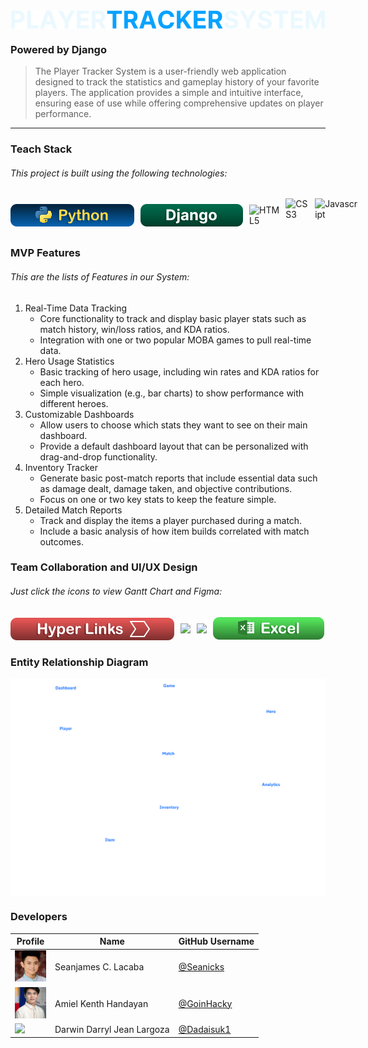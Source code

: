 <!-- ## Player Tracker System -->
<div style="display: flex; align-items: center; gap: 10px;">
  <img
    src="https://github.com/Dadaisuk1/Dadaisuk1/blob/main/PTSLogo.svg"
    alt="Player Tracker System Logo"
  />
</div>

### Powered by Django

>The Player Tracker System is a user-friendly web application designed to track the statistics and gameplay history of your favorite players. The application provides a simple and intuitive interface, ensuring ease of use while offering comprehensive updates on player performance.

---
### Teach Stack
<h6>
  This project is built using the following technologies:
</h6>

<div style="display: flex; align-items: center; gap: 10px;">
  <img
    src="https://github.com/Dadaisuk1/Dadaisuk1/blob/main/python.svg"
    alt="Python Icon"
    style="height: auto;y"
  />
  <img
    src="https://github.com/Dadaisuk1/Dadaisuk1/blob/main/django.svg"
    alt="Django Icon"
    style="height: auto;"
  />
  <img
    src="https://img.shields.io/badge/html5-%23E34F26.svg?style=plastic&logo=html5&logoColor=white"
    alt="HTML5"
  />
  <img style="margin-bottom: 20px;"
    src="https://img.shields.io/badge/css3-%231572B6.svg?style=plastic&logo=css3&logoColor=white"
    alt="CSS3"
  />
  <img style="margin-bottom: 20px;"
    src="https://img.shields.io/badge/javascript-%231572B6.svg?style=plastic&logo=javascript&logoColor=white"
    alt="Javascript"
  />
</div>

### MVP Features
<h6>
  This are the lists of Features in our System:
</h6>
<ol>
  <li style="font-style: bold;">
    Real-Time Data Tracking
    <ul>
      <li>Core functionality to track and display basic player stats such as match history, win/loss ratios, and KDA ratios.</li>
      <li>Integration with one or two popular MOBA games to pull real-time data.</li>
    </ul>
  </li>
  <li style="font-style: bold;">
    Hero Usage Statistics
    <ul>
      <li>Basic tracking of hero usage, including win rates and KDA ratios for each hero.</li>
      <li>Simple visualization (e.g., bar charts) to show performance with different heroes.</li>
    </ul>
  </li>
  <li style="font-style: bold;">
    Customizable Dashboards
    <ul>
      <li>Allow users to choose which stats they want to see on their main dashboard.</li>
      <li>Provide a default dashboard layout that can be personalized with drag-and-drop functionality.</li>
    </ul>
  </li>
  <li style="font-style: bold;">
    Inventory Tracker
    <ul>
      <li>Generate basic post-match reports that include essential data such as damage dealt, damage taken, and objective contributions.</li>
      <li>Focus on one or two key stats to keep the feature simple.</li>
    </ul>
  </li>
  <li style="font-style: bold;">
    Detailed Match Reports
    <ul>
      <li>Track and display the items a player purchased during a match.</li>
      <li>Include a basic analysis of how item builds correlated with match outcomes.</li>
    </ul>
  </li>
</ol>

### Team Collaboration and UI/UX Design
<h6>
  Just click the icons to view Gantt Chart and Figma:
</h6>
<div style="display: flex; align-items: center; gap: 10px; text-decoration: none;">
  <img
    src="https://github.com/Dadaisuk1/Dadaisuk1/blob/main/hp.svg"
  />
  <a href="https://github.com/Dadaisuk1/PlayersTrackerSystem">
    <img
      src="https://img.shields.io/badge/github-%23121011.svg?style=plastic&logo=github&logoColor=white"
    />
  </a>
  <a href="https://www.figma.com/design/WjXHMBKKt3egnEBv4CqToQ/Player-Tracker-Statistics?node-id=0-1&t=zUkPcDDQ5tRJ1p2G-1">
    <img
      src="https://img.shields.io/badge/figma-%23F24E1E.svg?style=plastic&logo=figma&logoColor=white"
    />
  </a>
  <a href="https://cebuinstituteoftechnology-my.sharepoint.com/:x:/g/personal/darwindarryljean_largoza_cit_edu/EZEP77oURa5GuYXVeLkK-VkBcnK7KrnRwn5fhMBA_GeUsg?e=2WDLcF">
    <img
      src="https://github.com/Dadaisuk1/Dadaisuk1/blob/main/Gahntt%20Chart.svg"
    />
  </a>
</div>

### Entity Relationship Diagram
<div style="display: flex; align-items: center; gap: 10px;">
  <img
    src="https://github.com/Dadaisuk1/Dadaisuk1/blob/main/PTSErd.svg"
    alt="ERD"
    style="height: auto;y"
  />
</div>

<div>
  <h3>Developers</h3>
</div>

| Profile | Name                    | GitHub Username            |
|---------|-------------------------|----------------------------|
| <img src="https://github.com/Dadaisuk1/Dadaisuk1/blob/main/Sean.jpg" width="50" disabled style="pointer-events: none;"> | Seanjames C. Lacaba       | [@Seanicks](https://github.com/Seanicks) |
| <img src="https://github.com/Dadaisuk1/Dadaisuk1/blob/main/Amiel.jpg" width="50" style="pointer-events: none;"> | Amiel Kenth Handayan     | [@GoinHacky](https://github.com/GoinHacky)                      |
| <img src="https://avatars.githubusercontent.com/u/112413548?v=4" width="50" style="pointer-events: none;"> | Darwin Darryl Jean Largoza      | [@Dadaisuk1](https://github.com/Dadaisuk1) |






